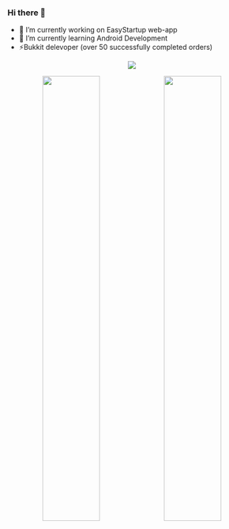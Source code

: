 ### Hi there 👋
- 🔭 I’m currently working on EasyStartup web-app
- 🌱 I’m currently learning Android Development
- ⚡Bukkit delevoper (over 50 successfully completed orders)

<!--img src="https://raw.githubusercontent.com/htmlcssphpjs/htmlcssphpjs/main/github-banner.png" /-->

<p align="center">
  <img src="https://wakatime.com/badge/user/5f36d26a-5e9c-4b05-adc7-d6c1b98d0328.svg" />
</p>


<p align="center">
  <img width="48%" src="https://github-readme-stats.vercel.app/api?username=iRedTea&show_icons=true&theme=tokyonight" />
  <img width="48%" src="https://github-readme-streak-stats.herokuapp.com/?user=iRedTea&theme=tokyonight" />
</p>
